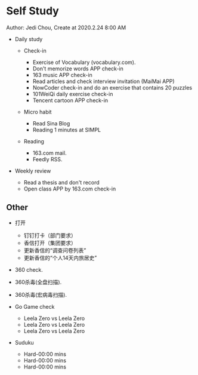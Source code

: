 # Self Study

Author: Jedi Chou, Create at 2020.2.24 8:00 AM

* Daily study
  * Check-in
    * Exercise of Vocabulary (vocabulary.com).
    * Don't memorize words APP check-in
    * 163 music APP check-in
    * Read articles and check interview invitation (MaiMai APP)
    * NowCoder check-in and do an exercise that contains 20 puzzles
    * 101WeiQi daily exercise check-in
    * Tencent cartoon APP check-in

  * Micro habit
    * Read Sina Blog
    * Reading 1 minutes at SIMPL

  * Reading
    * 163.com mail.
    * Feedly RSS.

* Weekly review
  * Read a thesis and don't record
  * Open class APP by 163.com check-in

## Other

* 打开
  * 钉钉打卡（部门要求）
  * 香信打开（集团要求）
  * 更新香信的“调查问卷列表”
  * 更新香信的“个人14天内旅居史”

* 360 check.
* 360杀毒(全盘扫描).
* 360杀毒(宏病毒扫描).

* Go Game check
  * Leela Zero vs Leela Zero
  * Leela Zero vs Leela Zero
  * Leela Zero vs Leela Zero

* Suduku
  * Hard-00:00 mins
  * Hard-00:00 mins
  * Hard-00:00 mins
